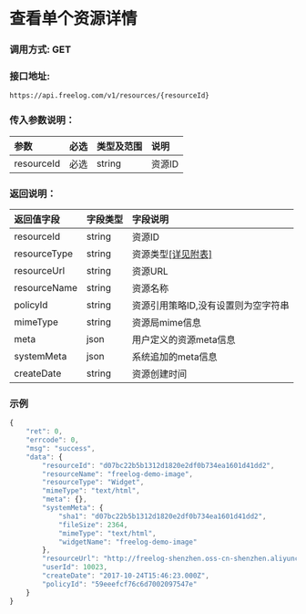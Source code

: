 # 查看单个资源详情


### 调用方式: GET

### 接口地址:

```
https://api.freelog.com/v1/resources/{resourceId}
```

### 传入参数说明：


| 参数 | 必选 | 类型及范围 | 说明 |
| :--- | :--- | :--- | :--- |
|resourceId|必选|string|资源ID


### 返回说明：

| 返回值字段 | 字段类型 | 字段说明 |
| :--- | :--- | :--- |
| resourceId | string | 资源ID|
| resourceType | string | 资源类型[[详见附表]][资源类型]|
| resourceUrl | string | 资源URL |
| resourceName | string | 资源名称 |
| policyId | string | 资源引用策略ID,没有设置则为空字符串 |
| mimeType	| string| 资源局mime信息|
| meta	| json| 用户定义的资源meta信息|
| systemMeta| json| 系统追加的meta信息|
| createDate| string| 资源创建时间|

### 示例

```js
{
    "ret": 0,
    "errcode": 0,
    "msg": "success",
    "data": {
        "resourceId": "d07bc22b5b1312d1820e2df0b734ea1601d41dd2",
        "resourceName": "freelog-demo-image",
        "resourceType": "Widget",
        "mimeType": "text/html",
        "meta": {},
        "systemMeta": {
            "sha1": "d07bc22b5b1312d1820e2df0b734ea1601d41dd2",
            "fileSize": 2364,
            "mimeType": "text/html",
            "widgetName": "freelog-demo-image"
        },
        "resourceUrl": "http://freelog-shenzhen.oss-cn-shenzhen.aliyuncs.com/resources/widget/575325fc59bb4538b1fa7a86528c4bed",
        "userId": 10023,
        "createDate": "2017-10-24T15:46:23.000Z",
        "policyId": "59eeefcf76c6d7002097547e"
    }
}
```

[资源类型]: /附表/资源类型.html "资源类型"